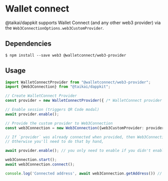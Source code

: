 # Wallet connect
@taikai/dappkit supports Wallet Connect (and any other web3 provider) via the `Web3ConnectionOptions.web3CustomProvider`.

## Dependencies
```shell
$ npm install --save web3 @walletconnect/web3-provider
```

## Usage
```typescript
import WalletConnectProvider from "@walletconnect/web3-provider";
import {Web3Connection} from "@taikai/dappkit";

// Create WalletConnect Provider
const provider = new WalletConnectProvider({ /* WalletConnect provider options go here */ });

// Enable session (triggers QR Code modal)
await provider.enable();

// Provide the custom provider to Web3Connection
const web3Connection = new Web3Connection({web3CustomProvider: provider});

// If `provider` was already connected when provided, then Web3Connection started itself and requested the accounts;
// Otherwise you'll need to do that by hand,

await provider.enable(); // you only need to enable if you didn't enable before;

web3Connection.start();
await web3Connection.connect();

console.log('Connected address', await web3Connection.getAddress()) // Connected address: 0x1234...

```